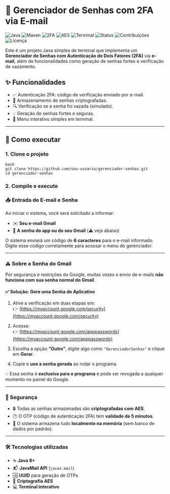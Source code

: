 # 🔐 Gerenciador de Senhas com 2FA via E-mail

![Java](https://img.shields.io/badge/Java-8+-blue.svg)
![Maven](https://img.shields.io/badge/Build-Maven-brightgreen.svg)
![2FA](https://img.shields.io/badge/2FA-via%20Email-orange)
![AES](https://img.shields.io/badge/Criptografia-AES-9cf)
![Terminal](https://img.shields.io/badge/Interface-Terminal-lightgrey)
![Status](https://img.shields.io/badge/Status-Em%20desenvolvimento-yellow)
![Contribuições](https://img.shields.io/badge/Contribuições-Bem--vindas-blueviolet)
![Licença](https://img.shields.io/badge/Licença-MIT-lightgreen)


Este é um projeto Java simples de terminal que implementa um **Gerenciador de Senhas com Autenticação de Dois Fatores (2FA)** via **e-mail**, além de funcionalidades como geração de senhas fortes e verificação de vazamento.

## ✨ Funcionalidades

- ✅ Autenticação 2FA: código de verificação enviado por e-mail.
- 🔑 Armazenamento de senhas criptografadas.
- 🔍 Verificação se a senha foi vazada (simulado).
- 💡 Geração de senhas fortes e seguras.
- 🧠 Menu interativo simples em terminal.

---

## 🚀 Como executar

### 1. Clone o projeto
```
bash
git clone https://github.com/seu-usuario/gerenciador-senhas.git
cd gerenciador-senhas
```
### 2. Compile e execute

### 📥 Entrada de E-mail e Senha

Ao iniciar o sistema, você será solicitado a informar:

- ✉️ **Seu e-mail Gmail**
- 🔐 **A senha do app ou do seu Gmail** (⚠️ veja abaixo)

O sistema enviará um código de **6 caracteres** para o e-mail informado.  
Digite esse código corretamente para acessar o menu do gerenciador.

---

### ⚠️ Sobre a Senha do Gmail

Por segurança e restrições do Google, muitas vezes o envio de e-mails **não funciona com sua senha normal do Gmail**.

#### ✅ Solução: Gere uma Senha de Aplicativo

1. Ative a verificação em duas etapas em:  
   👉 [https://myaccount.google.com/security](https://myaccount.google.com/security)

2. Acesse:  
   👉 [https://myaccount.google.com/apppasswords](https://myaccount.google.com/apppasswords)

3. Escolha a opção **“Outro”**, digite algo como `"GerenciadorSenhas"` e clique em **Gerar**.

4. Copie e **use a senha gerada** ao rodar o programa.

💡 Essa senha é **exclusiva para o programa** e pode ser revogada a qualquer momento no painel do Google.

---

### 🔐 Segurança

- 🔒 Todas as senhas armazenadas são **criptografadas com AES**.
- 🕐 O OTP (código de autenticação 2FA) tem **validade de 5 minutos**.
- 💾 O sistema armazena tudo **localmente na memória** (sem banco de dados por padrão).

---

### 🛠 Tecnologias utilizadas

- ☕ **Java 8+**
- 📬 **JavaMail API** (`javax.mail`)
- 🆔 **UUID** para geração de OTPs
- 🔐 **Criptografia AES**
- 💻 **Terminal interativo**
